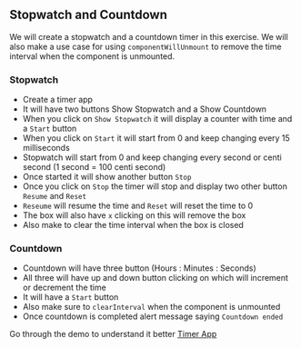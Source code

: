 ## Stopwatch and Countdown

We will create a stopwatch and a countdown timer in this exercise. We will also make a use case for using `componentWillUnmount` to remove the time interval when the component is unmounted.

### Stopwatch

- Create a timer app
- It will have two buttons Show Stopwatch and a Show Countdown
- When you click on `Show Stopwatch` it will display a counter with time and a `Start` button
- When you click on `Start` it will start from 0 and keep changing every 15 milliseconds
- Stopwatch will start from 0 and keep changing every second or centi second (1 second = 100 centi second)
- Once started it will show another button `Stop`
- Once you click on `Stop` the timer will stop and display two other button `Resume` and `Reset`
- `Reseume` will resume the time and `Reset` will reset the time to 0
- The box will also have `x` clicking on this will remove the box
- Also make to clear the time interval when the box is closed

### Countdown

- Countdown will have three button (Hours : Minutes : Seconds)
- All three will have up and down button clicking on which will increment or decrement the time
- It will have a `Start` button
- Also make sure to `clearInterval` when the component is unmounted
- Once countdown is completed alert message saying `Countdown ended`

Go through the demo to understand it better [Timer App](https://eb3mq.csb.app/)
